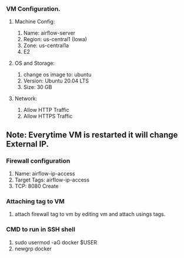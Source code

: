 ### VM Configuration.
1. Machine Config:
    1. Name: airflow-server
    2. Region: us-central1 (Iowa)
    3. Zone: us-central1a
    4. E2

2. OS and Storage:
    1. change os image to: ubuntu
    2. Version: Ubuntu 20.04 LTS
    3. Size: 30 GB

3. Network:
    1. Allow HTTP Traffic
    2. Allow HTTPS Traffic

## Note: Everytime VM is restarted it will change External IP.


### Firewall configuration

1. Name: airflow-ip-access
2. Target Tags: airflow-ip-access
3. TCP: 8080
Create

### Attaching tag to VM

1. attach firewall tag to vm by editing vm and attach usings tags.


### CMD to run in SSH shell

1. sudo usermod -aG docker $USER
2. newgrp docker

